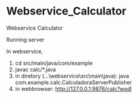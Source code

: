 # Webservice_Calculator
Webservice Calculator

Running server

In webservice,

1) cd src/main/java/com/example
2) javac calc/*.java
3) in diretory (...\webservice\src\main\java): java com.example.calc.CalculadoraServerPublisher
4) in webbrowser: http://127.0.0.1:9876/calc?wsdl

